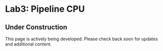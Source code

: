 # Lab3: Pipeline CPU

## Under Construction

This page is actively being developed. Please check back soon for updates and additional content.
